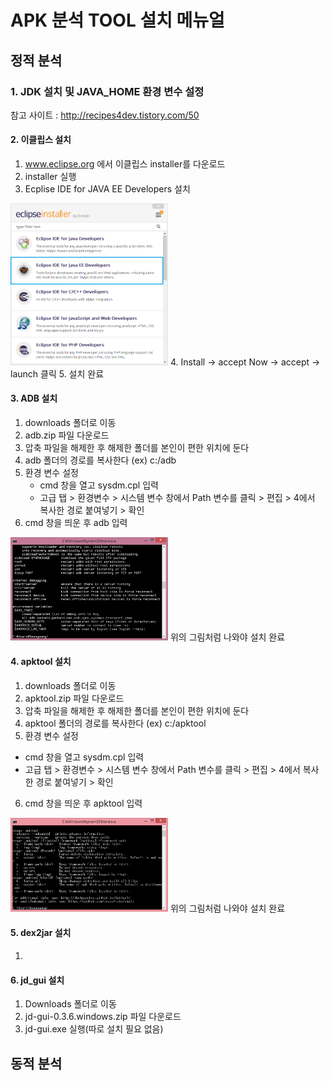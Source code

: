 # APK 분석 TOOL 설치 메뉴얼

## 정적 분석

### 1. JDK 설치 및 JAVA_HOME 환경 변수 설정
참고 사이트 : http://recipes4dev.tistory.com/50


#### 2. 이클립스 설치
1. www.eclipse.org 에서 이클립스 installer를 다운로드
2. installer 실행
3. Ecplise IDE for JAVA EE Developers 설치
 <img src="/img/image1.png"  width="50%" height="50%">
4. Install -> accept Now -> accept -> launch 클릭
5. 설치 완료


#### 3. ADB 설치
 1. downloads 폴더로 이동
 2. adb.zip 파일 다운로드
 3. 압축 파일을 해제한 후 해제한 폴더를 본인이 편한 위치에 둔다
 4. adb 폴더의 경로를 복사한다
 (ex) c:/adb
 5. 환경 변수 설정
	- cmd 창을 열고 sysdm.cpl 입력
	- 고급 탭 > 환경변수 > 시스템 변수 창에서 Path 변수를 클릭 > 편집 > 4에서 복사한 경로 붙여넣기 > 확인
 6. cmd 창을 띄운 후 adb 입력
 <img src="/img/image2.png"  width="50%" height="50%">
위의 그림처럼 나와야 설치 완료


#### 4. apktool 설치
1. downloads 폴더로 이동
2. apktool.zip 파일 다운로드
3. 압축 파일을 해제한 후 해제한 폴더를 본인이 편한 위치에 둔다
4. apktool 폴더의 경로를 복사한다
(ex) c:/apktool
5. 환경 변수 설정
  - cmd 창을 열고 sysdm.cpl 입력
  - 고급 탭 > 환경변수 > 시스템 변수 창에서 Path 변수를 클릭 > 편집 > 4에서 복사한 경로 붙여넣기 > 확인
6. cmd 창을 띄운 후 apktool 입력
<img src="/img/image3.png"  width="50%" height="50%">
위의 그림처럼 나와야 설치 완료

#### 5. dex2jar 설치
 1)


#### 6. jd_gui 설치
 1) Downloads 폴더로 이동
 2) jd-gui-0.3.6.windows.zip 파일 다운로드
 3) jd-gui.exe 실행(따로 설치 필요 없음)





 ## 동적 분석
